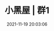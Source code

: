 ---
layout: links
title: 小黑屋 | 群1
date: 2021-11-19 20:03:06 
keywords: 小黑屋 | 群1
description: 
comments: true 
photos: https://cdn.jsdelivr.net/gh/honjun/cdn@1.4/img/banner/links.jpg 
links: 
  - group: 群主/管理员
    desc: 有权限管理群成员的
    items:
    - url: /*
      img: https://cdn.jsdelivr.net/gh/taiyanggegebang/cdn@main/xiaoheiwu/05/taiyanggegebang.jpg
      name: 太阳鸽鸽棒
      desc: 群主
    - url: /*
      img: https://cdn.jsdelivr.net/gh/taiyanggegebang/cdn@main/xiaoheiwu/05/dong_yi_feng305000.jpg
      name: 墨忆江南
      desc: 管理员
    - url: /*
      img: https://cdn.jsdelivr.net/gh/taiyanggegebang/cdn@main/xiaoheiwu/05/cangshuxuejie.jpg
      name: 仓鼠学姐
      desc: 管理员
  - group: 第一次警告人员
    desc: 还有机会悔改，会将你的名字隐藏掉。
    items:
    - url: /*
      img: https://cdn.jsdelivr.net/gh/taiyanggegebang/cdn@main/xiaoheiwu/05/taiyanggegebang.jpg
      name: 发布砍刀链接
      desc: 20XX-XX-XX
    - url: /*
      img: https://cdn.jsdelivr.net/gh/taiyanggegebang/cdn@main/xiaoheiwu/05/dong_yi_feng305000.jpg
      name: 发布敏感信息
      desc: 20XX-XX-XX
    - url: /*
      img: https://cdn.jsdelivr.net/gh/taiyanggegebang/cdn@main/xiaoheiwu/05/cangshuxuejie.jpg
      name: 发布游戏链接
      desc: 20XX-XX-XX
  - group: 第二次被移出群聊人员
    desc: 以警告却不听劝阻，依旧发布已被移除群聊
    items:
    - url: /*
      img: https://cdn.jsdelivr.net/gh/taiyanggegebang/cdn@main/xiaoheiwu/05/taiyanggegebang.jpg
      name: 发布敏感信息
      desc: 20XX-XX-XX
    - url: /*
      img: https://cdn.jsdelivr.net/gh/taiyanggegebang/cdn@main/xiaoheiwu/05/dong_yi_feng305000.jpg
      name: 发布砍刀链接
      desc: 20XX-XX-XX
    - url: /*
      img: https://cdn.jsdelivr.net/gh/taiyanggegebang/cdn@main/xiaoheiwu/05/cangshuxuejie.jpg
      name: 发布游戏链接
      desc: 20XX-XX-XX
---
